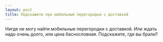 ```yaml
---
layout: post 
title: Подскажите про мобильные перегородки с доставкой 
--- 
```

Нигде не могу найти мобильные перегородки с доставкой. Или ждать надо очень долго, или цена баснословная. Подскажите, где вы брали?